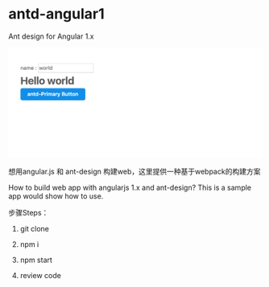 # antd-angular1
Ant design for Angular 1.x

<p align="center">
  <img src="screenshot/hello.png">
</p>

想用angular.js 和 ant-design 构建web，这里提供一种基于webpack的构建方案

How to build web app with angularjs 1.x and ant-design? This is a sample app would show how to use.

步骤Steps：

1. git clone 

2. npm i

3. npm start

4. review code

